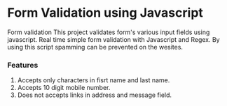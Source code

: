 # Form Validation using Javascript
Form validation
This project validates form's various input fields using javascript.
Real time simple form validation with Javascript and Regex.
By using this script spamming can be prevented on the wesites.
### Features
1. Accepts only characters in fisrt name and last name.
2. Accepts 10 digit mobile number.
3. Does not accepts links in address and message field.
